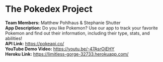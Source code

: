 # The Pokedex Project

<b>Team Members:</b> Matthew Pohlhaus & Stephanie Shutter
<br>
<b>App Description:</b> Do you like Pokemon? Use our app to track your favorite Pokemon and find out their information, including their type, stats, and abilities!
<br>
<b>API Link:</b> https://pokeapi.co/
<br>
<b>YouTube Demo Video:</b> https://youtu.be/-47AsrOiEHY
<br>
<b>Heroku Link:</b> https://limitless-gorge-32733.herokuapp.com/
